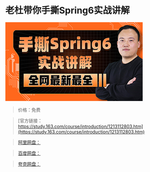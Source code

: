 # 老杜带你手撕Spring6实战讲解

![img](../../../assets/study163/free/37a60b68cb3b43fb9734d9e30fcf7d04.jpg)

> 价格：免费

> [官方链接：https://study.163.com/course/introduction/1213112803.htm](https://study.163.com/course/introduction/1213112803.htm)

> [阿里网盘：]()

> [百度网盘：]()

> [夸克网盘：]()
